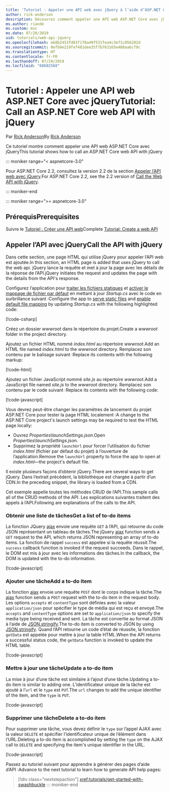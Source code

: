 ```yaml
---
title: 'Tutoriel : Appeler une API web avec jQuery à l’aide d’ASP.NET Core'
author: rick-anderson
description: Découvrez comment appeler une API web ASP.NET Core avec jQuery.
ms.author: riande
ms.custom: mvc
ms.date: 07/20/2019
uid: tutorials/web-api-jquery
ms.openlocfilehash: eb8b2453fd037170a49f531fea4c3ef1c056292d
ms.sourcegitcommit: 0efb9e219fef481dee35f7b763165e488aa6cf9c
ms.translationtype: HT
ms.contentlocale: fr-FR
ms.lasthandoff: 07/29/2019
ms.locfileid: "68602568"
---
```

# <a name="tutorial-call-an-aspnet-core-web-api-with-jquery"></a><span data-ttu-id="f9c1c-103">Tutoriel : Appeler une API web ASP.NET Core avec jQuery</span><span class="sxs-lookup"><span data-stu-id="f9c1c-103">Tutorial: Call an ASP.NET Core web API with jQuery</span></span>

<span data-ttu-id="f9c1c-104">Par [Rick Anderson](https://twitter.com/RickAndMSFT)</span><span class="sxs-lookup"><span data-stu-id="f9c1c-104">By [Rick Anderson](https://twitter.com/RickAndMSFT)</span></span>

<span data-ttu-id="f9c1c-105">Ce tutoriel montre comment appeler une API web ASP.NET Core avec jQuery</span><span class="sxs-lookup"><span data-stu-id="f9c1c-105">This tutorial shows how to call an ASP.NET Core web API with jQuery</span></span>

::: moniker range="< aspnetcore-3.0"

<span data-ttu-id="f9c1c-106">Pour ASP.NET Core 2.2, consultez la version 2.2 de la section [Appeler l’API web avec jQuery](xref:tutorials/first-web-api#call-the-api-with-jquery).</span><span class="sxs-lookup"><span data-stu-id="f9c1c-106">For ASP.NET Core 2.2, see the 2.2 version of [Call the Web API with jQuery](xref:tutorials/first-web-api#call-the-api-with-jquery).</span></span>

::: moniker-end

::: moniker range=">= aspnetcore-3.0"

## <a name="prerequisites"></a><span data-ttu-id="f9c1c-107">Prérequis</span><span class="sxs-lookup"><span data-stu-id="f9c1c-107">Prerequisites</span></span>

<span data-ttu-id="f9c1c-108">Suivre le [Tutoriel : Créer une API web](xref:tutorials/first-web-api)</span><span class="sxs-lookup"><span data-stu-id="f9c1c-108">Complete [Tutorial: Create a web API](xref:tutorials/first-web-api)</span></span>

## <a name="call-the-api-with-jquery"></a><span data-ttu-id="f9c1c-109">Appeler l’API avec jQuery</span><span class="sxs-lookup"><span data-stu-id="f9c1c-109">Call the API with jQuery</span></span>

<span data-ttu-id="f9c1c-110">Dans cette section, une page HTML qui utilise jQuery pour appeler l’API web est ajoutée.</span><span class="sxs-lookup"><span data-stu-id="f9c1c-110">In this section, an HTML page is added that uses jQuery to call the web api.</span></span> <span data-ttu-id="f9c1c-111">jQuery lance la requête et met à jour la page avec les détails de la réponse de l’API.</span><span class="sxs-lookup"><span data-stu-id="f9c1c-111">jQuery initiates the request and updates the page with the details from the API's response.</span></span>

<span data-ttu-id="f9c1c-112">Configurez l’application pour [traiter les fichiers statiques](/dotnet/api/microsoft.aspnetcore.builder.staticfileextensions.usestaticfiles#Microsoft_AspNetCore_Builder_StaticFileExtensions_UseStaticFiles_Microsoft_AspNetCore_Builder_IApplicationBuilder_) et [activer le mappage de fichier par défaut](/dotnet/api/microsoft.aspnetcore.builder.defaultfilesextensions.usedefaultfiles#Microsoft_AspNetCore_Builder_DefaultFilesExtensions_UseDefaultFiles_Microsoft_AspNetCore_Builder_IApplicationBuilder_) en mettant à jour *Startup.cs* avec le code en surbrillance suivant :</span><span class="sxs-lookup"><span data-stu-id="f9c1c-112">Configure the app to [serve static files](/dotnet/api/microsoft.aspnetcore.builder.staticfileextensions.usestaticfiles#Microsoft_AspNetCore_Builder_StaticFileExtensions_UseStaticFiles_Microsoft_AspNetCore_Builder_IApplicationBuilder_) and [enable default file mapping](/dotnet/api/microsoft.aspnetcore.builder.defaultfilesextensions.usedefaultfiles#Microsoft_AspNetCore_Builder_DefaultFilesExtensions_UseDefaultFiles_Microsoft_AspNetCore_Builder_IApplicationBuilder_) by updating *Startup.cs* with the following highlighted code:</span></span>

[!code-csharp[](first-web-api/samples/3.0/TodoApi/StartupJquery.cs?highlight=8-9&name=snippet_configure)]

<span data-ttu-id="f9c1c-113">Créez un dossier *wwwroot* dans le répertoire du projet.</span><span class="sxs-lookup"><span data-stu-id="f9c1c-113">Create a *wwwroot* folder in the project directory.</span></span>

<span data-ttu-id="f9c1c-114">Ajoutez un fichier HTML nommé *index.html* au répertoire *wwwroot*.</span><span class="sxs-lookup"><span data-stu-id="f9c1c-114">Add an HTML file named *index.html* to the *wwwroot* directory.</span></span> <span data-ttu-id="f9c1c-115">Remplacez son contenu par le balisage suivant :</span><span class="sxs-lookup"><span data-stu-id="f9c1c-115">Replace its contents with the following markup:</span></span>

[!code-html[](first-web-api/samples/3.0/TodoApi/wwwroot/index.html)]

<span data-ttu-id="f9c1c-116">Ajoutez un fichier JavaScript nommé *site.js* au répertoire *wwwroot*.</span><span class="sxs-lookup"><span data-stu-id="f9c1c-116">Add a JavaScript file named *site.js* to the *wwwroot* directory.</span></span> <span data-ttu-id="f9c1c-117">Remplacez son contenu par le code suivant :</span><span class="sxs-lookup"><span data-stu-id="f9c1c-117">Replace its contents with the following code:</span></span>

[!code-javascript[](first-web-api/samples/3.0/TodoApi/wwwroot/site.js?name=snippet_SiteJs)]

<span data-ttu-id="f9c1c-118">Vous devrez peut-être changer les paramètres de lancement du projet ASP.NET Core pour tester la page HTML localement :</span><span class="sxs-lookup"><span data-stu-id="f9c1c-118">A change to the ASP.NET Core project's launch settings may be required to test the HTML page locally:</span></span>

* <span data-ttu-id="f9c1c-119">Ouvrez *Properties\launchSettings.json*.</span><span class="sxs-lookup"><span data-stu-id="f9c1c-119">Open *Properties\launchSettings.json*.</span></span>
* <span data-ttu-id="f9c1c-120">Supprimez la propriété `launchUrl` pour forcer l’utilisation du fichier *index.html* (fichier par défaut du projet) à l’ouverture de l’application.</span><span class="sxs-lookup"><span data-stu-id="f9c1c-120">Remove the `launchUrl` property to force the app to open at *index.html*&mdash;the project's default file.</span></span>

<span data-ttu-id="f9c1c-121">Il existe plusieurs façons d’obtenir jQuery.</span><span class="sxs-lookup"><span data-stu-id="f9c1c-121">There are several ways to get jQuery.</span></span> <span data-ttu-id="f9c1c-122">Dans l’extrait précédent, la bibliothèque est chargée à partir d’un CDN.</span><span class="sxs-lookup"><span data-stu-id="f9c1c-122">In the preceding snippet, the library is loaded from a CDN.</span></span>

<span data-ttu-id="f9c1c-123">Cet exemple appelle toutes les méthodes CRUD de l’API.</span><span class="sxs-lookup"><span data-stu-id="f9c1c-123">This sample calls all of the CRUD methods of the API.</span></span> <span data-ttu-id="f9c1c-124">Les explications suivantes traitent des appels à l’API.</span><span class="sxs-lookup"><span data-stu-id="f9c1c-124">Following are explanations of the calls to the API.</span></span>

### <a name="get-a-list-of-to-do-items"></a><span data-ttu-id="f9c1c-125">Obtenir une liste de tâches</span><span class="sxs-lookup"><span data-stu-id="f9c1c-125">Get a list of to-do items</span></span>

<span data-ttu-id="f9c1c-126">La fonction JQuery [ajax](https://api.jquery.com/jquery.ajax/) envoie une requête `GET` à l’API, qui retourne du code JSON représentant un tableau de tâches.</span><span class="sxs-lookup"><span data-stu-id="f9c1c-126">The jQuery [ajax](https://api.jquery.com/jquery.ajax/) function sends a `GET` request to the API, which returns JSON representing an array of to-do items.</span></span> <span data-ttu-id="f9c1c-127">La fonction de rappel `success` est appelée si la requête réussit.</span><span class="sxs-lookup"><span data-stu-id="f9c1c-127">The `success` callback function is invoked if the request succeeds.</span></span> <span data-ttu-id="f9c1c-128">Dans le rappel, le DOM est mis à jour avec les informations des tâches.</span><span class="sxs-lookup"><span data-stu-id="f9c1c-128">In the callback, the DOM is updated with the to-do information.</span></span>

[!code-javascript[](first-web-api/samples/3.0/TodoApi/wwwroot/site.js?name=snippet_GetData)]

### <a name="add-a-to-do-item"></a><span data-ttu-id="f9c1c-129">Ajouter une tâche</span><span class="sxs-lookup"><span data-stu-id="f9c1c-129">Add a to-do item</span></span>

<span data-ttu-id="f9c1c-130">La fonction [ajax](https://api.jquery.com/jquery.ajax/) envoie une requête `POST` dont le corps indique la tâche.</span><span class="sxs-lookup"><span data-stu-id="f9c1c-130">The [ajax](https://api.jquery.com/jquery.ajax/) function sends a `POST` request with the to-do item in the request body.</span></span> <span data-ttu-id="f9c1c-131">Les options `accepts` et `contentType` sont définies avec la valeur `application/json` pour spécifier le type de média qui est reçu et envoyé.</span><span class="sxs-lookup"><span data-stu-id="f9c1c-131">The `accepts` and `contentType` options are set to `application/json` to specify the media type being received and sent.</span></span> <span data-ttu-id="f9c1c-132">La tâche est convertie au format JSON à l’aide de [JSON.stringify](https://developer.mozilla.org/docs/Web/JavaScript/Reference/Global_Objects/JSON/stringify).</span><span class="sxs-lookup"><span data-stu-id="f9c1c-132">The to-do item is converted to JSON by using [JSON.stringify](https://developer.mozilla.org/docs/Web/JavaScript/Reference/Global_Objects/JSON/stringify).</span></span> <span data-ttu-id="f9c1c-133">Quand l’API retourne un code d’état de réussite, la fonction `getData` est appelée pour mettre à jour la table HTML.</span><span class="sxs-lookup"><span data-stu-id="f9c1c-133">When the API returns a successful status code, the `getData` function is invoked to update the HTML table.</span></span>

[!code-javascript[](first-web-api/samples/3.0/TodoApi/wwwroot/site.js?name=snippet_AddItem)]

### <a name="update-a-to-do-item"></a><span data-ttu-id="f9c1c-134">Mettre à jour une tâche</span><span class="sxs-lookup"><span data-stu-id="f9c1c-134">Update a to-do item</span></span>

<span data-ttu-id="f9c1c-135">La mise à jour d’une tâche est similaire à l’ajout d’une tâche.</span><span class="sxs-lookup"><span data-stu-id="f9c1c-135">Updating a to-do item is similar to adding one.</span></span> <span data-ttu-id="f9c1c-136">L’identificateur unique de la tâche est ajouté à l’`url` et le `type` est `PUT`.</span><span class="sxs-lookup"><span data-stu-id="f9c1c-136">The `url` changes to add the unique identifier of the item, and the `type` is `PUT`.</span></span>

[!code-javascript[](first-web-api/samples/3.0/TodoApi/wwwroot/site.js?name=snippet_AjaxPut)]

### <a name="delete-a-to-do-item"></a><span data-ttu-id="f9c1c-137">Supprimer une tâche</span><span class="sxs-lookup"><span data-stu-id="f9c1c-137">Delete a to-do item</span></span>

<span data-ttu-id="f9c1c-138">Pour supprimer une tâche, vous devez définir le `type` sur l’appel AJAX avec la valeur `DELETE` et spécifier l’identificateur unique de l’élément dans l’URL.</span><span class="sxs-lookup"><span data-stu-id="f9c1c-138">Deleting a to-do item is accomplished by setting the `type` on the AJAX call to `DELETE` and specifying the item's unique identifier in the URL.</span></span>

[!code-javascript[](first-web-api/samples/3.0/TodoApi/wwwroot/site.js?name=snippet_AjaxDelete)]

<span data-ttu-id="f9c1c-139">Passez au tutoriel suivant pour apprendre à générer des pages d’aide d’API :</span><span class="sxs-lookup"><span data-stu-id="f9c1c-139">Advance to the next tutorial to learn how to generate API help pages:</span></span>

> [!div class="nextstepaction"]
> <xref:tutorials/get-started-with-swashbuckle>
::: moniker-end